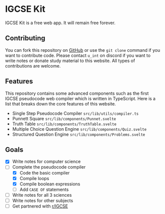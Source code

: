 # IGCSE Kit

IGCSE Kit is a free web app. It will remain free forever.

## Contributing

You can fork this repository on [GitHub](https://github.com/intfract) or use the `git clone` command if you want to contribute code. Please contact `u_int` on discord if you want to write notes or donate study material to this website. All types of contributions are welcome.

## Features

This repository contains some advanced components such as the first IGCSE pseudocode web compiler which is written in TypeScript. Here is a list that breaks down the core features of this website.
- Single Step Pseudocode Compiler `src/lib/utils/compiler.ts`
- Punnett Square `src/lib/components/Punnet.svelte`
- Truth Table `src/lib/components/TruthTable.svelte`
- Multiple Choice Question Engine `src/lib/components/Quiz.svelte`
- Structured Question Engine `src/lib/components/Problems.svelte`

## Goals

- [x] Write notes for computer science
- [ ] Complete the pseudocode compiler
  - [x] Code the basic compiler
  - [x] Compile loops
  - [x] Compile boolean expressions
  - [ ] Add `CASE OF` statements
- [ ] Write notes for all 3 sciences
- [ ] Write notes for other subjects
- [ ] Get partnered with [r/IGCSE](https://reddit.com/r/igcse)